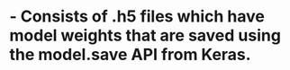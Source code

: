 # - Consists of .h5 files which have model weights that are saved using the model.save API from Keras.
